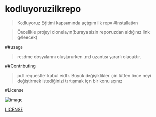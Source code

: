 # kodluyoruzilkrepo
>Kodluyoruz Eğitimi kapsamında açtıgım ilk repo
#Installation

>Öncelikle projeyi clonelayın(buraya sizin reponuzdan aldığınız link geleecek)

##usage

>readme dosyalarını oluştururken .md uzantısı yararlı olacaktır.

##Contributing
>pull requestler kabul eidlir. Büyük değişiklikler için lütfen önce neyi değiştirmek istediğinizi tartışmak için bir konu açınız
 
 #License

 ![image ](https://picsum.photos/200/300)

 [LICENSE](/MIT/)
